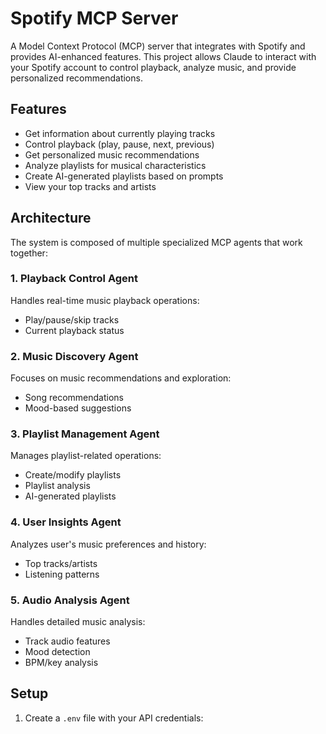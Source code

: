 # Spotify MCP Server

A Model Context Protocol (MCP) server that integrates with Spotify and provides AI-enhanced features. This project allows Claude to interact with your Spotify account to control playback, analyze music, and provide personalized recommendations.

## Features

- Get information about currently playing tracks
- Control playback (play, pause, next, previous)
- Get personalized music recommendations
- Analyze playlists for musical characteristics
- Create AI-generated playlists based on prompts
- View your top tracks and artists

## Architecture

The system is composed of multiple specialized MCP agents that work together:

### 1. Playback Control Agent
Handles real-time music playback operations:
- Play/pause/skip tracks
- Current playback status

### 2. Music Discovery Agent
Focuses on music recommendations and exploration:
- Song recommendations
- Mood-based suggestions

### 3. Playlist Management Agent
Manages playlist-related operations:
- Create/modify playlists
- Playlist analysis
- AI-generated playlists

### 4. User Insights Agent
Analyzes user's music preferences and history:
- Top tracks/artists
- Listening patterns

### 5. Audio Analysis Agent
Handles detailed music analysis:
- Track audio features
- Mood detection
- BPM/key analysis

## Setup

1. Create a `.env` file with your API credentials:

